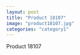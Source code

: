 ```yaml
---
layout: post
title: "Product 18107"
image: "product18107.jpg"
categories: "category1"
---
```

Product 18107

